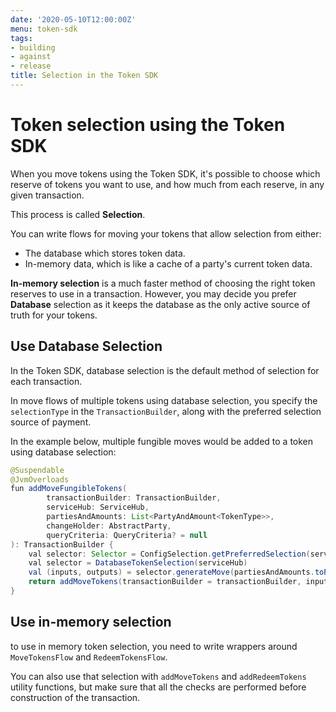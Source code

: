 ```yaml
---
date: '2020-05-10T12:00:00Z'
menu: token-sdk
tags:
- building
- against
- release
title: Selection in the Token SDK
---
```


# Token selection using the Token SDK

When you move tokens using the Token SDK, it's possible to choose which reserve of tokens you want to use, and how much from each reserve, in any given transaction.

This process is called **Selection**.

You can write flows for moving your tokens that allow selection from either:

* The database which stores token data.
* In-memory data, which is like a cache of a party's current token data.

**In-memory selection** is a much faster method of choosing the right token reserves to use in a transaction. However, you may decide you prefer **Database** selection as it keeps the database as the only active source of truth for your tokens.

## Use Database Selection

In the Token SDK, database selection is the default method of selection for each transaction.

In move flows of multiple tokens using database selection, you specify the `selectionType` in the `TransactionBuilder`, along with the preferred selection source of payment.

In the example below, multiple fungible moves would be added to a token using database selection:

```java
@Suspendable
@JvmOverloads
fun addMoveFungibleTokens(
        transactionBuilder: TransactionBuilder,
        serviceHub: ServiceHub,
        partiesAndAmounts: List<PartyAndAmount<TokenType>>,
        changeHolder: AbstractParty,
        queryCriteria: QueryCriteria? = null
): TransactionBuilder {
    val selector: Selector = ConfigSelection.getPreferredSelection(serviceHub)
    val selector = DatabaseTokenSelection(serviceHub)
    val (inputs, outputs) = selector.generateMove(partiesAndAmounts.toPairs(), changeHolder, TokenQueryBy(queryCriteria = queryCriteria), transactionBuilder.lockId)
    return addMoveTokens(transactionBuilder = transactionBuilder, inputs = inputs, outputs = outputs)
}
```

## Use in-memory selection

to use in memory token selection, you need to write wrappers around `MoveTokensFlow` and
`RedeemTokensFlow`.

You can also use that selection with `addMoveTokens` and `addRedeemTokens` utility functions, but
make sure that all the checks are performed before construction of the transaction.
